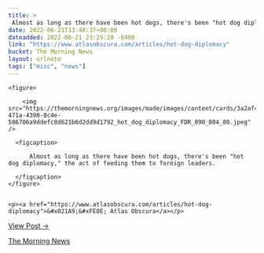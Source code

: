 ```yaml
---
title: > 
 Almost as long as there have been hot dogs, there's been "hot dog diplomacy," the act of feeding them to foreign leaders.
date: 2022-06-21T13:48:37+00:00
dateadded: 2022-06-21 23:29:20 -0400
link: "https://www.atlasobscura.com/articles/hot-dog-diplomacy"
bucket: The Morning News
layout: urlnote
tags: ["misc", "news"]
--- 
```




  
    
  

  
    <figure>
      
        <img src="https://themorningnews.org/images/made/images/content/cards/3a2af434-471a-4390-8c4e-586706a9ddefc8d621b6d2dd9d1792_hot_dog_diplomacy_FDR_890_804_80.jpeg" />
      
      <figcaption>
        
          Almost as long as there have been hot dogs, there's been "hot dog diplomacy," the act of feeding them to foreign leaders.
        
      </figcaption>
    </figure>

    
    <p><a href="https://www.atlasobscura.com/articles/hot-dog-diplomacy">&#x021A9;&#xFE0E; Atlas Obscura</a></p>
    
  
  <p><a href="https://themorningnews.org/p/almost-as-long-as-there-have-been-hot-dogs-theres-been-hot-dog-diplomacy">View Post &rarr;</a></p>



 <!-- end excerpt --> 
<div class='bucket'><a class='internal-link' href='/buckets/the-morning-news'>The Morning News</a></div> 
